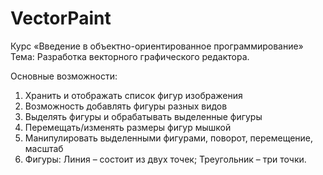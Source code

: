 # VectorPaint
Курс «Введение в объектно-ориентированное программирование»
Тема: Разработка векторного графического редактора.

Основные возможности:
1. Хранить и отображать список фигур изображения
2. Возможность добавлять фигуры разных видов 
3. Выделять фигуры и обрабатывать выделенные фигуры
4. Перемещать/изменять размеры фигур мышкой 
5. Манипулировать выделенными фигурами, поворот, перемещение, масштаб
6. Фигуры:
 Линия – состоит из двух точек;
 Треугольник – три точки.
